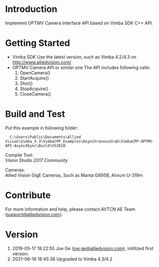 # Introduction 
Implement OPTMV Camera Interface API based on Vimba SDK C++ API.

# Getting Started
* Vimba SDK
  Use the latest version, such as Vimba 4.2/4.3 on http://www.alliedvision.com/
* OPTMV Camera API or similar one
  The API includes following calls:
  1. OpenCamera()
  2. StartAcquire()
  3. Shot()
  4. StopAcquire()
  5. CloseCamera()



# Build and Test

  Put this example in following folder:
  ```
    C:\Users\Public\Documents\Allied Vision\Vimba_4.3\VimbaCPP_Examples\AsynchronousGrab\VimbaCPP-OPTMV-API-Async4Sync\Build\VS2010
  ```

  Compile Tool:  
    *Vision Studio 2017 Community*

  Cameras:  
    Allied Vision GigE Cameras, Such as Manta G895B, Alvium U-319m

# Contribute
  For more information and help, please contact AVTCN AE Team (support@alliedvision.com).


# Version
  1. 2019-05-17 18:22:55 Joe Ge (joe.ge@alliedvision.com), initilized first version.
  2. 2021-06-16 18:45:36 Upgraded to Vimba 4.3/4.2

